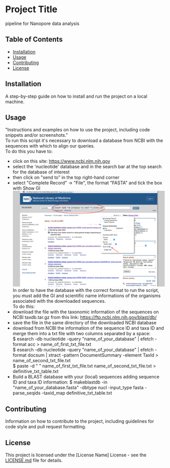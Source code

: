 # Project Title

pipeline for Nanopore data analysis

## Table of Contents

- [Installation](#installation)
- [Usage](#usage)
- [Contributing](#contributing)
- [License](#license)

## Installation

A step-by-step guide on how to install and run the project on a local machine.

## Usage

"Instructions and examples on how to use the project, including code snippets and/or screenshots."  
To run this script it's necessary to download a database from NCBI with the sequences with which to align our queries.  
To do this you have to: 
- click on this site: https://www.ncbi.nlm.nih.gov
- select the 'nucleotide' database and in the search bar at the top search for the database of interest
- then click on "send to" in the top right-hand corner
- select "Complete Record" -> "File", the format "FASTA" and tick the box with Show GI
![example: HOW TO DOWNLOAD NCBI DATABASES](https://github.com/dani-julian/Sapienza_environmetal_biology_Valeria/blob/869202326a3aefd852e83987837cbd2708a0bbad/example_NCBI.png)  
In order to have the database with the correct format to run the script, you must add the GI and scientific name informations of the organisms associated with the downloaded sequences.  
To do this:
- download the file with the taxonomic information of the sequences on NCBI taxdb.tar.gz from this link: https://ftp.ncbi.nlm.nih.gov/blast/db/
- save the file in the same directory of the downloaded NCBI database
- download from NCBI the information of the sequence ID and taxa ID and merge them into a txt file with two columns separated by a space:  
$ esearch -db nucleotide -query "name_of_your_database" | efetch -format acc > name_of_first_txt_file.txt  
$ esearch -db nucleotide -query "name_of_your_database" | efetch -format docsum | xtract -pattern DocumentSummary -element TaxId > name_of_second_txt_file.txt  
$ paste -d " " name_of_first_txt_file.txt name_of_second_txt_file.txt > definitive_txt_table.txt
- Build a BLAST database with your (local) sequences adding sequence ID and taxa ID information:
$ makeblastdb -in "name_of_your_database.fasta" -dbtype nucl -input_type fasta -parse_seqids -taxid_map definitive_txt_table.txt

## Contributing

Information on how to contribute to the project, including guidelines for code style and pull request formatting.

## License

This project is licensed under the [License Name] License - see the [LICENSE.md](LICENSE.md) file for details.

